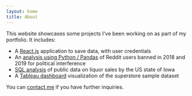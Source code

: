 ```yaml
---
layout: home
title: About
---
```



This website showcases some projects I've been working on as part of my portfolio. It includes:

- A [React.js](webdev.html) application to save data, with user credentials 
- An [analysis using Python / Pandas](python.html) of Reddit users banned in 2018 and 2019 for political interference
- [SQL analysis](SQL.html) of public data on liquor sales by the US state of Iowa
- A [Tableau dashboard](tableau.html) visualization of the superstore sample dataset 

You can [contact me](contact.html) if you have further inquiries.
